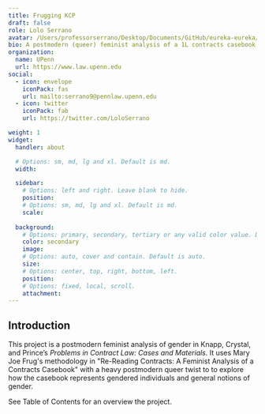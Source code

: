 ```yaml
---
title: Frugging KCP
draft: false
role: Lolo Serrano
avatar: /Users/professorserrano/Desktop/Documents/GitHub/eureka-eureka/resources/_gen/images/images/icon_hu64421c6c7700f606f0ad45d807017b09_5843_32x32_fill_box_center_3.png
bio: A postmodern (queer) feminist analysis of a 1L contracts casebook.
organization:
  name: UPenn
  url: https://www.law.upenn.edu
social:
  - icon: envelope
    iconPack: fas
    url: mailto:serrano9@pennlaw.upenn.edu
  - icon: twitter
    iconPack: fab
    url: https://twitter.com/LoloSerrano

weight: 1
widget:
  handler: about

  # Options: sm, md, lg and xl. Default is md.
  width:

  sidebar:
    # Options: left and right. Leave blank to hide.
    position:
    # Options: sm, md, lg and xl. Default is md.
    scale:
  
  background:
    # Options: primary, secondary, tertiary or any valid color value. Default is primary.
    color: secondary
    image:
    # Options: auto, cover and contain. Default is auto.
    size:
    # Options: center, top, right, bottom, left.
    position:
    # Options: fixed, local, scroll.
    attachment: 
---
```


## Introduction

This project is a postmodern feminist analysis of gender in Knapp, Crystal, and Prince’s *Problems in Contract Law: Cases and Materials.* 
It uses Mary Joe Frug's methodology in "Re-Reading Contracts: A Feminist Analysis of a Contracts Casebook" with a heavy postmodern queer twist to to explore how the casebook represents gendered individuals and general notions of gender. 

See Table of Contents for an overview the project. 

